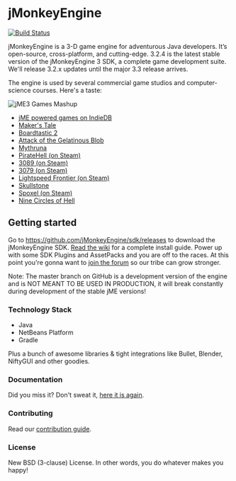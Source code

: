jMonkeyEngine 
=============

[![Build Status](https://github.com/jMonkeyEngine/jmonkeyengine/workflows/Build%20jMonkeyEngine/badge.svg)](https://github.com/jMonkeyEngine/jmonkeyengine/actions)

jMonkeyEngine is a 3-D game engine for adventurous Java developers. It’s open-source, cross-platform, and cutting-edge. 3.2.4 is the latest stable version of the jMonkeyEngine 3 SDK, a complete game development suite. We'll release 3.2.x updates until the major 3.3 release arrives.

The engine is used by several commercial game studios and computer-science courses. Here's a taste:

![jME3 Games Mashup](https://i.imgur.com/nF8WOW6.jpg)

 - [jME powered games on IndieDB](http://www.indiedb.com/engines/jmonkeyengine/games)
 - [Maker's Tale](http://steamcommunity.com/sharedfiles/filedetails/?id=93461954t)
 - [Boardtastic 2](https://boardtastic-2.fileplanet.com/apk)
 - [Attack of the Gelatinous Blob](https://attack-gelatinous-blob.softwareandgames.com/)
 - [Mythruna](http://mythruna.com/)
 - [PirateHell (on Steam)](https://store.steampowered.com/app/321080/Pirate_Hell/)
 - [3089 (on Steam)](http://store.steampowered.com/app/263360/)
 - [3079 (on Steam)](http://store.steampowered.com/app/259620/)
 - [Lightspeed Frontier (on Steam)](https://store.steampowered.com/app/548650/Lightspeed_Frontier/)
 - [Skullstone](http://www.skullstonegame.com/)
 - [Spoxel (on Steam)](https://store.steampowered.com/app/746880/Spoxel/)
 - [Nine Circles of Hell](https://store.steampowered.com/app/1200600/Nine_Circles_of_Hell/)

## Getting started

Go to https://github.com/jMonkeyEngine/sdk/releases to download the jMonkeyEngine SDK.
[Read the wiki](https://jmonkeyengine.github.io/wiki) for a complete install guide. Power up with some SDK Plugins and AssetPacks and you are off to the races. At this point you're gonna want to [join the forum](http://hub.jmonkeyengine.org/) so our tribe can grow stronger.

Note: The master branch on GitHub is a development version of the engine and is NOT MEANT TO BE USED IN PRODUCTION, it will break constantly during development of the stable jME versions!

### Technology Stack

 - Java
 - NetBeans Platform
 - Gradle

Plus a bunch of awesome libraries & tight integrations like Bullet, Blender, NiftyGUI and other goodies.
 
### Documentation

Did you miss it? Don't sweat it, [here it is again](https://jmonkeyengine.github.io/wiki).

### Contributing

Read our [contribution guide](https://github.com/jMonkeyEngine/jmonkeyengine/blob/master/CONTRIBUTING.md).

### License

New BSD (3-clause) License. In other words, you do whatever makes you happy!

